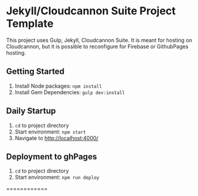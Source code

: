 # Jekyll/Cloudcannon Suite Project Template #

This project uses Gulp, Jekyll, Cloudcannon Suite. It is meant for hosting on Cloudcannon, but it is possible to reconfigure for Firebase or GithubPages hosting.

## Getting Started ##
1. Install Node packages: `npm install`
2. Install Gem Dependencies: `gulp dev:install`


## Daily Startup ##
1. `cd` to project directory
2. Start environment: `npm start`
3. Navigate to [http://localhost:4000/](http://localhost:4000/)

## Deployment to ghPages ##
1. `cd` to project directory
2. Start environment: `npm run deploy`


============

